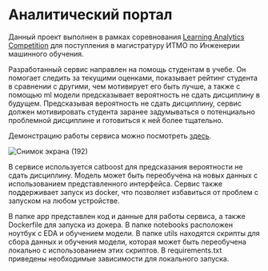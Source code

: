 # Аналитический портал

Данный проект выполнен в рамках соревнования [Learning Analytics Competition](https://ods.ai/competitions/learning-analytics) для поступления в магистратуру ИТМО по Инженерии машинного обучения. 

Разработанный сервис направлен на помощь студентам в учебе. Он помогает следить за текущими оценками, показывает рейтинг студента в сравнении с другими, чем мотивирует его быть лучше, а также с помощью ml модели предсказывает вероятность не сдать дисциплину в будущем. Предсказывая вероятность не сдать дисциплину, сервис должен мотивировать студента заранее задумываться о потенциально проблемной дисциплине и готовиться к ней более тщательно.

Демонстрацию работы сервиса можно посмотреть [здесь](https://drive.google.com/file/d/1O4tyrwpJ08Mo9ZXqssNQuRpYf5EY1QLt/view?usp=sharing).

![Снимок экрана (192)](https://user-images.githubusercontent.com/61317465/178121357-af64f228-afed-45d2-9415-f6bf0ec53f1b.png)

В сервисе используется catboost для предсказания вероятности не сдать дисциплину. Модель может быть переобучена на новых данных с использованием представленного интерфейса. Сервис также поддерживает запуск из docker, что позволяет избавиться от проблем с запуском на любом устройстве. 

В папке app представлен код и данные для работы сервиса, а также Dockerfile для запуска из докера. В папке notebooks расположен ноутбук с EDA и обучением модели. В папке utils находятся скрипты для сбора данных и обучения модели, которая может быть переобучена локально с использованием этих скриптов. В requirements.txt приведены необходимые зависимости для локального запуска. 
